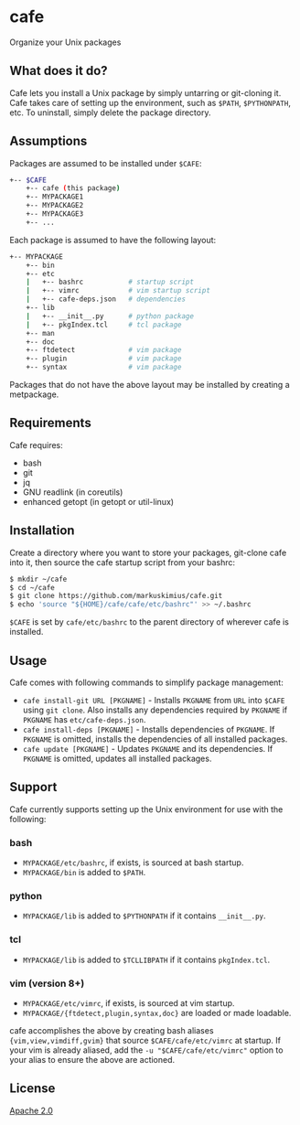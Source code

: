 # cafe

Organize your Unix packages


## What does it do?

Cafe lets you install a Unix package by simply untarring or git-cloning it.
Cafe takes care of setting up the environment, such as `$PATH`, `$PYTHONPATH`,
etc.  To uninstall, simply delete the package directory.


## Assumptions

Packages are assumed to be installed under `$CAFE`:

```bash
+-- $CAFE
    +-- cafe (this package)
    +-- MYPACKAGE1
    +-- MYPACKAGE2
    +-- MYPACKAGE3
    +-- ...
```

Each package is assumed to have the following layout:

```bash
+-- MYPACKAGE
    +-- bin
    +-- etc
    |   +-- bashrc           # startup script
    |   +-- vimrc            # vim startup script
    |   +-- cafe-deps.json   # dependencies
    +-- lib
    |   +-- __init__.py      # python package
    |   +-- pkgIndex.tcl     # tcl package
    +-- man
    +-- doc
    +-- ftdetect             # vim package
    +-- plugin               # vim package
    +-- syntax               # vim package
```

Packages that do not have the above layout may be installed by creating a
metpackage.


## Requirements

Cafe requires:

* bash
* git
* jq
* GNU readlink (in coreutils)
* enhanced getopt (in getopt or util-linux)


## Installation

Create a directory where you want to store your packages, git-clone cafe into
it, then source the cafe startup script from your bashrc:

```bash
$ mkdir ~/cafe
$ cd ~/cafe
$ git clone https://github.com/markuskimius/cafe.git
$ echo 'source "${HOME}/cafe/cafe/etc/bashrc"' >> ~/.bashrc
```

`$CAFE` is set by `cafe/etc/bashrc` to the parent directory of wherever cafe is installed.


## Usage

Cafe comes with following commands to simplify package management:

* `cafe install-git URL [PKGNAME]` - Installs `PKGNAME` from `URL` into
  `$CAFE` using `git clone`.  Also installs any dependencies required by
  `PKGNAME` if `PKGNAME` has `etc/cafe-deps.json`.
* `cafe install-deps [PKGNAME]` - Installs dependencies of `PKGNAME`.  If `PKGNAME` is
  omitted, installs the dependencies of all installed packages.
* `cafe update [PKGNAME]` - Updates `PKGNAME` and its dependencies.  If `PKGNAME` is
  omitted, updates all installed packages.


## Support

Cafe currently supports setting up the Unix environment for use with the
following:

### bash

* `MYPACKAGE/etc/bashrc`, if exists, is sourced at bash startup.
* `MYPACKAGE/bin` is added to `$PATH`.


### python

* `MYPACKAGE/lib` is added to `$PYTHONPATH` if it contains `__init__.py`.


### tcl

* `MYPACKAGE/lib` is added to `$TCLLIBPATH` if it contains `pkgIndex.tcl`.


### vim (version 8+)

* `MYPACKAGE/etc/vimrc`, if exists, is sourced at vim startup.
* `MYPACKAGE/{ftdetect,plugin,syntax,doc}` are loaded or made loadable.

cafe accomplishes the above by creating bash aliases `{vim,view,vimdiff,gvim}`
that source `$CAFE/cafe/etc/vimrc` at startup.  If your vim is already aliased,
add the `-u "$CAFE/cafe/etc/vimrc"` option to your alias to ensure the above
are actioned.


## License

[Apache 2.0]


[Apache 2.0]: <https://github.com/markuskimius/cafe/blob/master/LICENSE>

